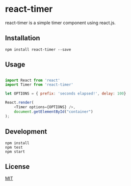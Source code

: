 # react-timer

react-timer is a simple timer component using react.js.

## Installation

`npm install react-timer --save`

## Usage

```javascript

import React from 'react'
import Timer from 'react-timer'

let OPTIONS = { prefix: 'seconds elapsed!', delay: 100}

React.render(
	<Timer options={OPTIONS} />,
	document.getElementById("container")
);

```

## Development

    npm install
    npm test
    npm start

## License

[MIT](http://isekivacenz.mit-license.org/)